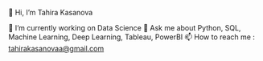 👋 Hi, I’m Tahira Kasanova

🌱 I’m currently working on Data Science
💬 Ask me about Python, SQL, Machine Learning, Deep Learning, Tableau, PowerBI
📫 How to reach me : tahirakasanovaa@gmail.com

<!---
TKasanova/TKasanova is a ✨ special ✨ repository because its `README.md` (this file) appears on your GitHub profile.
You can click the Preview link to take a look at your changes.
--->
